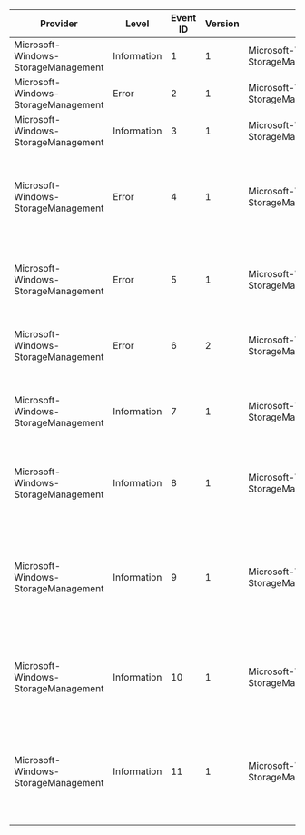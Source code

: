 Provider                             |  Level        |  Event ID  |  Version  |  Channel                                          |  Task  |  Opcode  |  Keyword    |  Message
-------------------------------------|---------------|------------|-----------|---------------------------------------------------|--------|----------|-------------|--------------------------------------------------------------------------------------------------------------------------------------------------------------------------------------------------------------------------------
Microsoft-Windows-StorageManagement  |  Information  |  1         |  1        |  Microsoft-Windows-StorageManagement/Debug        |        |          |  EnterExit  |  {Message}{FileName}({LineNumber})
Microsoft-Windows-StorageManagement  |  Error        |  2         |  1        |  Microsoft-Windows-StorageManagement/Debug        |        |          |             |  {Message} {ErrorCode}{FileName}({LineNumber})
Microsoft-Windows-StorageManagement  |  Information  |  3         |  1        |  Microsoft-Windows-StorageManagement/Debug        |        |          |             |  {Message}{FileName}({LineNumber})
Microsoft-Windows-StorageManagement  |  Error        |  4         |  1        |  Microsoft-Windows-StorageManagement/Operational  |        |          |             |  An error has occurred during method execution.                    Class: {ClassName}                    Method: {MethodName}                    Error Code: {ErrorCode}                    Error Message: {MessageString}
Microsoft-Windows-StorageManagement  |  Error        |  5         |  1        |  Microsoft-Windows-StorageManagement/Operational  |        |          |             |  An error has occurred during method execution.                   Class: {ClassName}                   Method: {MethodName}                   Error Code: {ErrorCode}
Microsoft-Windows-StorageManagement  |  Error        |  6         |  2        |  Microsoft-Windows-StorageManagement/Operational  |        |          |             |  The Windows Storage Provider host service failed to start.                    Error Code: {ErrorCode}                    Operation: {Operation}
Microsoft-Windows-StorageManagement  |  Information  |  7         |  1        |  Microsoft-Windows-StorageManagement/Operational  |        |          |             |  The Windows Storage Provider host service was started successfully.                    Start time (milliseconds): {StartTime_msecs}
Microsoft-Windows-StorageManagement  |  Information  |  8         |  1        |  Microsoft-Windows-StorageManagement/Operational  |        |          |             |  The Windows Storage Management WMI Provider was loaded.                    Load time (milliseconds): {LoadTime_msecs}
Microsoft-Windows-StorageManagement  |  Information  |  9         |  1        |  Microsoft-Windows-StorageManagement/Operational  |        |          |             |  A Windows Storage Management WMI enumeration operation was performed.                   Class: {ClassName}                   ResultCount: {ResultCount}                   Operation time (milliseconds): {OperationTime_msecs}
Microsoft-Windows-StorageManagement  |  Information  |  10        |  1        |  Microsoft-Windows-StorageManagement/Operational  |        |          |             |  A Windows Storage Management WMI get instance operation was performed.                   Class: {ClassName}                   Operation time (milliseconds): {OperationTime_msecs}
Microsoft-Windows-StorageManagement  |  Information  |  11        |  1        |  Microsoft-Windows-StorageManagement/Operational  |        |          |             |  A Windows Storage Management WMI method operation was performed.                   Class: {ClassName}                   Method: {MethodName}                   Operation time (milliseconds): {OperationTime_msecs}
